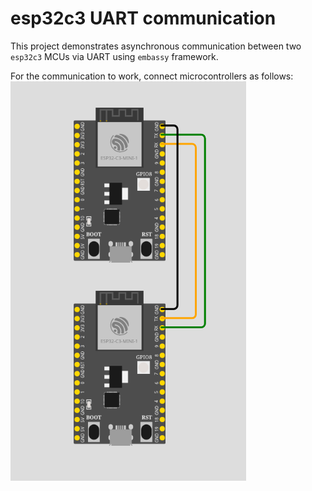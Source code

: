 # esp32c3 UART communication

This project demonstrates asynchronous communication between two `esp32c3` MCUs via UART using `embassy` framework.

For the communication to work, connect microcontrollers as follows:
![esp32c3 uart connection of 2 MCUs](mcu_connection.png)
